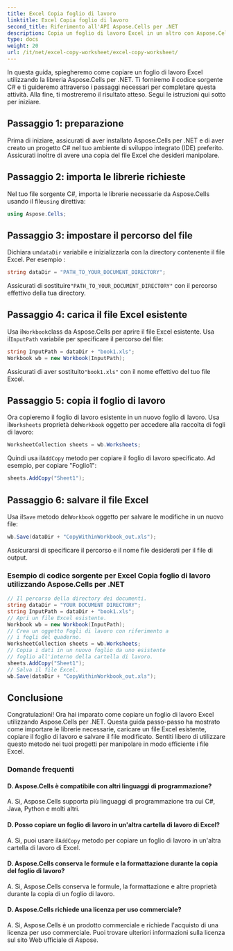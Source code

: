 ```yaml
---
title: Excel Copia foglio di lavoro
linktitle: Excel Copia foglio di lavoro
second_title: Riferimento all'API Aspose.Cells per .NET
description: Copia un foglio di lavoro Excel in un altro con Aspose.Cells per .NET.
type: docs
weight: 20
url: /it/net/excel-copy-worksheet/excel-copy-worksheet/
---
```


In questa guida, spiegheremo come copiare un foglio di lavoro Excel utilizzando la libreria Aspose.Cells per .NET. Ti forniremo il codice sorgente C# e ti guideremo attraverso i passaggi necessari per completare questa attività. Alla fine, ti mostreremo il risultato atteso. Segui le istruzioni qui sotto per iniziare.

## Passaggio 1: preparazione

Prima di iniziare, assicurati di aver installato Aspose.Cells per .NET e di aver creato un progetto C# nel tuo ambiente di sviluppo integrato (IDE) preferito. Assicurati inoltre di avere una copia del file Excel che desideri manipolare.

## Passaggio 2: importa le librerie richieste

 Nel tuo file sorgente C#, importa le librerie necessarie da Aspose.Cells usando il file`using` direttiva:

```csharp
using Aspose.Cells;
```

## Passaggio 3: impostare il percorso del file

 Dichiara un`dataDir` variabile e inizializzarla con la directory contenente il file Excel. Per esempio :

```csharp
string dataDir = "PATH_TO_YOUR_DOCUMENT_DIRECTORY";
```

 Assicurati di sostituire`"PATH_TO_YOUR_DOCUMENT_DIRECTORY"` con il percorso effettivo della tua directory.

## Passaggio 4: carica il file Excel esistente

 Usa il`Workbook`class da Aspose.Cells per aprire il file Excel esistente. Usa il`InputPath` variabile per specificare il percorso del file:

```csharp
string InputPath = dataDir + "book1.xls";
Workbook wb = new Workbook(InputPath);
```

 Assicurati di aver sostituito`"book1.xls"` con il nome effettivo del tuo file Excel.

## Passaggio 5: copia il foglio di lavoro

 Ora copieremo il foglio di lavoro esistente in un nuovo foglio di lavoro. Usa il`Worksheets` proprietà del`Workbook` oggetto per accedere alla raccolta di fogli di lavoro:

```csharp
WorksheetCollection sheets = wb.Worksheets;
```

 Quindi usa il`AddCopy` metodo per copiare il foglio di lavoro specificato. Ad esempio, per copiare "Foglio1":

```csharp
sheets.AddCopy("Sheet1");
```

## Passaggio 6: salvare il file Excel

 Usa il`Save` metodo del`Workbook` oggetto per salvare le modifiche in un nuovo file:

```csharp
wb.Save(dataDir + "CopyWithinWorkbook_out.xls");
```

Assicurarsi di specificare il percorso e il nome file desiderati per il file di output.

### Esempio di codice sorgente per Excel Copia foglio di lavoro utilizzando Aspose.Cells per .NET 

```csharp
// Il percorso della directory dei documenti.
string dataDir = "YOUR DOCUMENT DIRECTORY";
string InputPath = dataDir + "book1.xls";
// Apri un file Excel esistente.
Workbook wb = new Workbook(InputPath);
// Crea un oggetto Fogli di lavoro con riferimento a
// i fogli del quaderno.
WorksheetCollection sheets = wb.Worksheets;
// Copia i dati in un nuovo foglio da uno esistente
// foglio all'interno della cartella di lavoro.
sheets.AddCopy("Sheet1");
// Salva il file Excel.
wb.Save(dataDir + "CopyWithinWorkbook_out.xls");
```

## Conclusione

Congratulazioni! Ora hai imparato come copiare un foglio di lavoro Excel utilizzando Aspose.Cells per .NET. Questa guida passo-passo ha mostrato come importare le librerie necessarie, caricare un file Excel esistente, copiare il foglio di lavoro e salvare il file modificato. Sentiti libero di utilizzare questo metodo nei tuoi progetti per manipolare in modo efficiente i file Excel.

### Domande frequenti

#### D. Aspose.Cells è compatibile con altri linguaggi di programmazione?

A. Sì, Aspose.Cells supporta più linguaggi di programmazione tra cui C#, Java, Python e molti altri.

#### D. Posso copiare un foglio di lavoro in un'altra cartella di lavoro di Excel?

A.  Sì, puoi usare il`AddCopy` metodo per copiare un foglio di lavoro in un'altra cartella di lavoro di Excel.

#### D. Aspose.Cells conserva le formule e la formattazione durante la copia del foglio di lavoro?

A. Sì, Aspose.Cells conserva le formule, la formattazione e altre proprietà durante la copia di un foglio di lavoro.

#### D. Aspose.Cells richiede una licenza per uso commerciale?

A. Sì, Aspose.Cells è un prodotto commerciale e richiede l'acquisto di una licenza per uso commerciale. Puoi trovare ulteriori informazioni sulla licenza sul sito Web ufficiale di Aspose.
